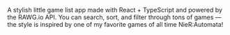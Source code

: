 
A stylish little game list app made with React + TypeScript and powered by the RAWG.io API. You can search, sort, and filter through tons of games — the style is inspired by one of my favorite games of all time NieR:Automata! 
